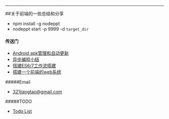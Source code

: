 ---
##关于前端的一些总结和分享
* npm install -g nodeppt
* nodeppt start -p 9999 -d `target_dir`

#### 传送门
* [Android apk管理和自动更新](https://github.com/Jerret321/Android-Update)
* [异步编程小结](https://www.imjiangtao.com/post/async-summary.html)
* [搭建ES6/7工作流搭建](http://Jerret321.github.io/shares/publish/es67workflow.htm)
* [搭建一个前端的web系统](http://Jerret321.github.io/shares/publish/build_websystem.htm)

#####Email
* [321jiangtao@gmail.com](mailto:321jiangtao@gmail.com)

#####TODO
* [Todo List](TODO.md)
